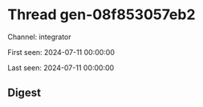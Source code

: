 # Thread gen-08f853057eb2
Channel: integrator

First seen: 2024-07-11 00:00:00

Last seen: 2024-07-11 00:00:00

## Digest



